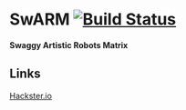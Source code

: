 # SwARM [![Build Status](https://travis-ci.org/rose-projects/SwARM.svg?branch=master)](https://travis-ci.org/rose-projects/SwARM)

#### Swaggy Artistic Robots Matrix

## Links

[Hackster.io](https://www.hackster.io/perceval/swarm-c362dd)
